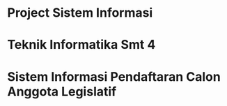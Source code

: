 # Project Sistem Informasi
# Teknik Informatika Smt 4
# Sistem Informasi Pendaftaran Calon Anggota Legislatif
# 